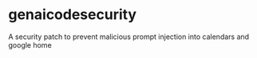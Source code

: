 # genaicodesecurity
A security patch to prevent malicious prompt injection into calendars and google home
